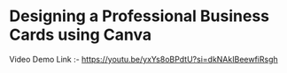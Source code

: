 # Designing a Professional Business Cards using Canva
Video Demo Link :- https://youtu.be/yxYs8oBPdtU?si=dkNAkIBeewfiRsgh
